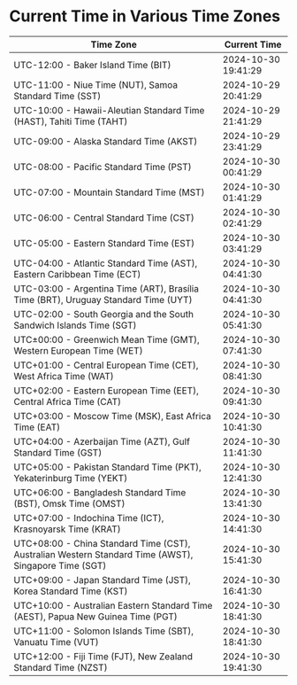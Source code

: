 # Current Time in Various Time Zones

| Time Zone | Current Time |
|-----------|--------------|
| UTC-12:00 - Baker Island Time (BIT) | 2024-10-30 19:41:29 |
| UTC-11:00 - Niue Time (NUT), Samoa Standard Time (SST) | 2024-10-29 20:41:29 |
| UTC-10:00 - Hawaii-Aleutian Standard Time (HAST), Tahiti Time (TAHT) | 2024-10-29 21:41:29 |
| UTC-09:00 - Alaska Standard Time (AKST) | 2024-10-29 23:41:29 |
| UTC-08:00 - Pacific Standard Time (PST) | 2024-10-30 00:41:29 |
| UTC-07:00 - Mountain Standard Time (MST) | 2024-10-30 01:41:29 |
| UTC-06:00 - Central Standard Time (CST) | 2024-10-30 02:41:29 |
| UTC-05:00 - Eastern Standard Time (EST) | 2024-10-30 03:41:29 |
| UTC-04:00 - Atlantic Standard Time (AST), Eastern Caribbean Time (ECT) | 2024-10-30 04:41:30 |
| UTC-03:00 - Argentina Time (ART), Brasília Time (BRT), Uruguay Standard Time (UYT) | 2024-10-30 04:41:30 |
| UTC-02:00 - South Georgia and the South Sandwich Islands Time (SGT) | 2024-10-30 05:41:30 |
| UTC±00:00 - Greenwich Mean Time (GMT), Western European Time (WET) | 2024-10-30 07:41:30 |
| UTC+01:00 - Central European Time (CET), West Africa Time (WAT) | 2024-10-30 08:41:30 |
| UTC+02:00 - Eastern European Time (EET), Central Africa Time (CAT) | 2024-10-30 09:41:30 |
| UTC+03:00 - Moscow Time (MSK), East Africa Time (EAT) | 2024-10-30 10:41:30 |
| UTC+04:00 - Azerbaijan Time (AZT), Gulf Standard Time (GST) | 2024-10-30 11:41:30 |
| UTC+05:00 - Pakistan Standard Time (PKT), Yekaterinburg Time (YEKT) | 2024-10-30 12:41:30 |
| UTC+06:00 - Bangladesh Standard Time (BST), Omsk Time (OMST) | 2024-10-30 13:41:30 |
| UTC+07:00 - Indochina Time (ICT), Krasnoyarsk Time (KRAT) | 2024-10-30 14:41:30 |
| UTC+08:00 - China Standard Time (CST), Australian Western Standard Time (AWST), Singapore Time (SGT) | 2024-10-30 15:41:30 |
| UTC+09:00 - Japan Standard Time (JST), Korea Standard Time (KST) | 2024-10-30 16:41:30 |
| UTC+10:00 - Australian Eastern Standard Time (AEST), Papua New Guinea Time (PGT) | 2024-10-30 18:41:30 |
| UTC+11:00 - Solomon Islands Time (SBT), Vanuatu Time (VUT) | 2024-10-30 18:41:30 |
| UTC+12:00 - Fiji Time (FJT), New Zealand Standard Time (NZST) | 2024-10-30 19:41:30 |
